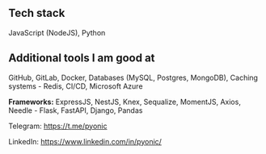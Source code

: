 ## Tech stack
JavaScript (NodeJS), Python

## Additional tools I am good at
GitHub, GitLab, Docker, Databases (MySQL, Postgres, MongoDB), Caching systems - Redis, CI/CD, Microsoft Azure

**Frameworks:** ExpressJS, NestJS, Knex, Sequalize, MomentJS, Axios, Needle - Flask, FastAPI, Django, Pandas

Telegram: https://t.me/pyonic

LinkedIn: https://www.linkedin.com/in/pyonic/
